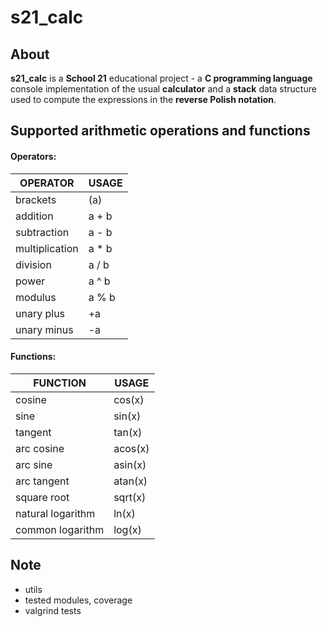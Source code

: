 # s21_calc

## About

**s21_calc** is a **School 21** educational project - a **C programming language** console implementation of the usual **calculator** and a **stack** data structure used to compute the expressions in the **reverse Polish notation**.

## Supported arithmetic operations and functions

#### Operators:
| OPERATOR | USAGE |
| --------- | --------- |
| brackets | (a) |
| addition | a + b |
| subtraction | a - b |
| multiplication | a * b |
| division | a / b |
| power | a ^ b |
| modulus | a % b |
| unary plus | +a |
| unary minus | -a |

#### Functions:
| FUNCTION | USAGE |
| ------ | ------ |
| cosine | cos(x) |
| sine | sin(x) |
| tangent | tan(x) |
| arc cosine | acos(x) |
| arc sine | asin(x) |
| arc tangent | atan(x) |
| square root | sqrt(x) |
| natural logarithm | ln(x) |
| common logarithm | log(x) |

## Note
- utils
- tested modules, coverage
- valgrind tests

